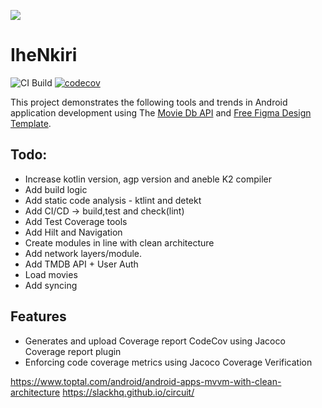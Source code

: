 ![](./Kotlin_logo_image_picture.png)

# IheNkiri

![CI Build](https://github.com/jerryOkafor/IheNkiri/actions/workflows/Build.yml/badge.svg)
[![codecov](https://codecov.io/gh/jerryOkafor/IheNkiri/branch/main/graph/badge.svg?token=993DZ960T0)](https://codecov.io/gh/jerryOkafor/IheNkiri)

This project demonstrates the following tools and trends in Android application development using
The [Movie Db API](https://developer.themoviedb.org/reference/intro/getting-started)
and [Free Figma Design Template](https://www.figma.com/file/gbaO5pgTz0mOZXvFOPCeue/TMDB-(Community)?type=design&node-id=47-2&mode=design&t=Px7eAl5IDpKxQrYF-0).

## Todo:

- Increase kotlin version, agp version and aneble K2 compiler
- Add build logic
- Add static code analysis - ktlint and detekt
- Add CI/CD -> build,test and check(lint)
- Add Test Coverage tools
- Add Hilt and Navigation
- Create modules in line with clean architecture
- Add network layers/module.
- Add TMDB API + User Auth
- Load movies
- Add syncing

## Features

- Generates and upload Coverage report CodeCov using Jacoco Coverage report plugin
- Enforcing code coverage metrics using Jacoco Coverage Verification

https://www.toptal.com/android/android-apps-mvvm-with-clean-architecture
https://slackhq.github.io/circuit/

